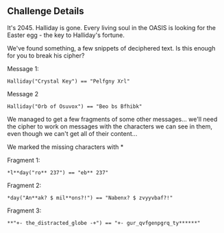 ## Challenge Details

It's 2045. Halliday is gone. Every living soul in the OASIS is looking for the Easter egg - the key to Halliday's fortune.

We've found something, a few snippets of deciphered text. Is this enough for you to break his cipher?

Message 1:

`Halliday("Crystal Key") == "Pelfgny Xrl"`


Message 2

`Halliday("Orb of Osuvox") == "Beo bs Bfhibk"`


We managed to get a few fragments of some other messages... we'll need the cipher to work on messages with the characters we can see in them, even though we can't get all of their content...

We marked the missing characters with *



Fragment 1:

`*l**day("ro** 237") == "eb** 237"`


Fragment 2:

`*day("An**ak? $ mil**ons?!") == "Nabenx? $ zvyyvbaf?!"`


Fragment 3:

`**"+- the_distracted_globe -+") == "+- gur_qvfgenpgrq_ty******"`